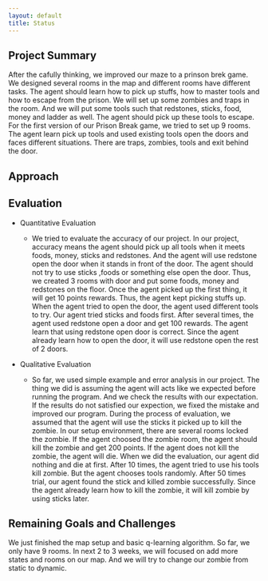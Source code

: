 ```yaml
---
layout: default
title: Status
---
```


## Project Summary
After the cafully thinking, we improved our maze to a prinson brek game. We designed several rooms in the map and different rooms have different tasks. The agent should learn how to pick up stuffs, how to master tools and how to escape from the prison. We will set up some zombies and traps in the room. And we will put some tools such that redstones, sticks, food, money and ladder as well. The agent should pick up these tools to escape. For the first version of our Prison Break game, we tried to set up 9 rooms. The agent learn pick up tools and used existing tools open the doors and faces different situations. There are traps, zombies, tools and exit behind the door. 

## Approach


## Evaluation
- Quantitative Evaluation
  - We tried to evaluate the accuracy of our project. In our project, accuracy means the agent should pick up all tools when it meets foods, money, sticks and redstones. And the agent will use redstone open the door when it stands in front of the door. The agent should not try to use sticks ,foods or something else open the door. Thus, we created 3 rooms with door and put some foods, money and redstones on the floor. Once the agent picked up the first thing, it will get 10 points rewards. Thus, the agent kept picking stuffs up. When the agent tried to open the door, the agent used different tools to try. Our agent tried sticks and foods first. After several times, the agent used redstone open a door and get 100 rewards. The agent learn that using redstone open door is correct. Since the agent already learn how to open the door, it will use redstone open the rest of 2 doors.
 
- Qualitative Evaluation
  - So far, we used simple example and error analysis in our project. The thing we did is assuming the agent will acts like we expected before running the program. And we check the results with our expectation. If the results do not satisfied our expection, we fixed the mistake and improved our program. During the process of evaluation, we assumed that the agent will use the sticks it picked up to kill the zombie. In our setup environment, there are several rooms locked the zombie. If the agent choosed the zombie room, the agent should kill the zombie and get 200 points. If the agent does not kill the zombie, the agent will die. When we did the evaluation, our agent did nothing and die at first. After 10 times, the agent tried to use his tools kill zombie. But the agent chooses tools randomly. After 50 times trial, our agent found the stick and killed zombie successfully. Since the agent already learn how to kill the zombie, it will kill zombie by using sticks later.

## Remaining Goals and Challenges
We just finished the map setup and basic q-learning algorithm. So far, we only have 9 rooms. In next 2 to 3 weeks, we will focused on add more states and rooms on our map. And we will try to change our zombie from static to dynamic.
